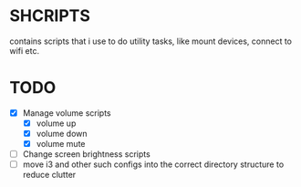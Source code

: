 # SHCRIPTS

contains scripts that i use to do utility tasks, like mount devices, connect to wifi etc.

# TODO  
  - [x] Manage volume scripts
    - [x] volume up
    - [x] volume down
    - [x] volume mute
  - [ ] Change screen brightness scripts
  - [ ] move i3 and other such configs into the correct directory structure to reduce clutter
